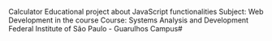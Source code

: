 Calculator
Educational project about JavaScript functionalities Subject: Web Development in the course Course: Systems Analysis and Development Federal Institute of São Paulo - Guarulhos Campus#